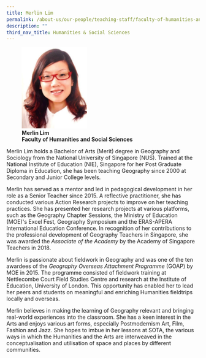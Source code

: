 ```yaml
---
title: Merlin Lim
permalink: /about-us/our-people/teaching-staff/faculty-of-humanities-and-social-sciences/merlin-lim/
description: ""
third_nav_title: Humanities & Social Sciences
---
```

<figure>
<img style="width:40%" src="/images/hssmerlin-lim.jpg">
<figcaption> <strong>Merlin Lim<br>
Faculty of Humanities and Social Sciences</strong> </figcaption>
</figure>

Merlin Lim holds a Bachelor of Arts (Merit) degree in Geography and Sociology from the National University of Singapore (NUS). Trained at the National Institute of Education (NIE), Singapore for her Post Graduate Diploma in Education, she has been teaching Geography since 2000 at Secondary and Junior College levels.

  

Merlin has served as a mentor and led in pedagogical development in her role as a Senior Teacher since 2015. A reflective practitioner, she has conducted various Action Research projects to improve on her teaching practices. She has presented her research projects at various platforms, such as the Geography Chapter Sessions, the Ministry of Education (MOE)'s Excel Fest, Geography Symposium and the ERAS-APERA International Education Conference. In recognition of her contributions to the professional development of Geography Teachers in Singapore, she was awarded the&nbsp;_Associate of the Academy_&nbsp;by the Academy of Singapore Teachers in 2018.

  

Merlin is passionate about fieldwork in Geography and was one of the ten awardees of the&nbsp;_Geography Overseas Attachment Programme_&nbsp;(GOAP) by MOE in 2015. The programme consisted of fieldwork training at Nettlecombe Court Field Studies Centre and research at the Institute of Education, University of London. This opportunity has enabled her to lead her peers and students on meaningful and enriching Humanities fieldtrips locally and overseas.

  

Merlin believes in making the learning of Geography relevant and bringing real-world experiences into the classroom. She has a keen interest in the Arts and enjoys various art forms, especially Postmodernism Art, Film, Fashion and Jazz. She hopes to imbue in her lessons at SOTA, the various ways in which the Humanities and the Arts are interweaved in the conceptualisation and utilisation of space and places by different communities.